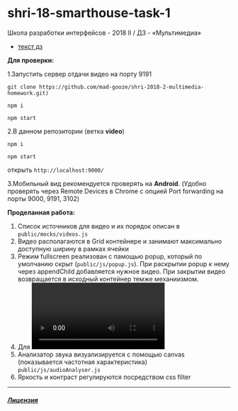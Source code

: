 # shri-18-smarthouse-task-1
Школа разработки интерфейсов - 2018 II / ДЗ - «Мультимедиа» 

- [текст дз](https://github.com/mad-gooze/shri-2018-2-multimedia-homework)

**Для проверки:** 

1.Запустить сервер отдачи видео на порту 9191

`git clone https://github.com/mad-gooze/shri-2018-2-multimedia-homework.git)`

`npm i`
 
`npm start`

2.В данном репозитории (ветка **video**)

`npm i`

`npm start`

открыть `http://localhost:9000/`

3.Мобильный вид рекомендуется проверять на **Android**.
(Удобно проверять через Remote Devices в Chrome c опцией Port forwarding на порты 9000, 9191, 3102)

**Проделанная работа:**
1. Список источников для видео и их порядок описан в `public/mocks/videos.js`
2. Видео располагаются в Grid контейнере и занимают максимально доступную ширину в рамках ячейки
3. Режим fullscreen реализован с памощью popup, который по умолчанию скрыт (`public/js/popup.js`). При раскрытии popup к нему через appendChild добавляется нужное видео. При закрытии видео возвращается в исходный контейнер темже механиизмом.
4. Для <video/> скрыты дефолтные контролы (play, pause, volume ...) так как предметная область - камеры наблюдения, которые вещают в потоке.  
5. Анализатор звука визуализируется с помощью canvas (показывается частотная характеристика) `public/js/audioAnalyser.js`
6. Яркость и контраст регулируются посредством css filter

--- 
##### [Лицензия](https://docviewer.yandex.ru/view/1130000031416187/?*=rPcLBpqhHesbYQxX%2BW33tN%2FZqbR7InVybCI6InlhLXdpa2k6Ly93aWtpLWFwaS55YW5kZXgucnUvc2hyaS0yMDE4LWlpL2hvbWV3b3JrL2FkYXB0aXZuYWphLXZqb3JzdGthL2xpY2Vuc2UucGRmIiwidGl0bGUiOiJsaWNlbnNlLnBkZiIsInVpZCI6IjExMzAwMDAwMzE0MTYxODciLCJ5dSI6IjgwMzgwNTc4MDE1MzMwNjc1MzciLCJub2lmcmFtZSI6ZmFsc2UsInRzIjoxNTM4NzYyOTYzMzA5fQ%3D%3D)
